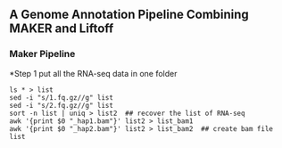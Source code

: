 ## A Genome Annotation Pipeline Combining MAKER and Liftoff
### Maker Pipeline
*Step 1 put all the RNA-seq data in one folder
```
ls * > list
sed -i "s/1.fq.gz//g" list
sed -i "s/2.fq.gz//g" list  
sort -n list | uniq > list2  ## recover the list of RNA-seq
awk '{print $0 "_hap1.bam"}' list2 > list_bam1 
awk '{print $0 "_hap2.bam"}' list2 > list_bam2  ## create bam file list
```
